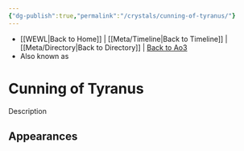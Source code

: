 ```yaml
---
{"dg-publish":true,"permalink":"/crystals/cunning-of-tyranus/"}
---
```


- [[WEWL\|Back to Home]] | [[Meta/Timeline\|Back to Timeline]] | [[Meta/Directory\|Back to Directory]] | [Back to Ao3](https://archiveofourown.org/works/19334440/chapters/45992584)
- Also known as 

# Cunning of Tyranus
Description

**Appearances**
- 